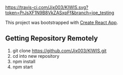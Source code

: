 https://travis-ci.com/Jjx003/KIWIS.svg?token=PrJsXF1N9B8VkZASxpFf&branch=joe_testing

This project was bootstrapped with [Create React App](https://github.com/facebook/create-react-app).

## Getting Repository Remotely
1. git clone https://github.com/Jjx003/KIWIS.git
2. cd into new repository
3. npm install 
4. npm start
